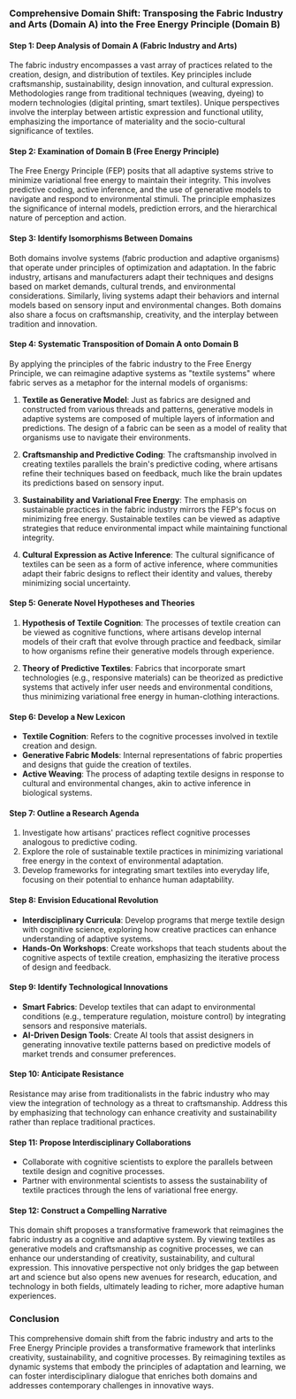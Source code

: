 ### Comprehensive Domain Shift: Transposing the Fabric Industry and Arts (Domain A) into the Free Energy Principle (Domain B)

#### Step 1: Deep Analysis of Domain A (Fabric Industry and Arts)
The fabric industry encompasses a vast array of practices related to the creation, design, and distribution of textiles. Key principles include craftsmanship, sustainability, design innovation, and cultural expression. Methodologies range from traditional techniques (weaving, dyeing) to modern technologies (digital printing, smart textiles). Unique perspectives involve the interplay between artistic expression and functional utility, emphasizing the importance of materiality and the socio-cultural significance of textiles.

#### Step 2: Examination of Domain B (Free Energy Principle)
The Free Energy Principle (FEP) posits that all adaptive systems strive to minimize variational free energy to maintain their integrity. This involves predictive coding, active inference, and the use of generative models to navigate and respond to environmental stimuli. The principle emphasizes the significance of internal models, prediction errors, and the hierarchical nature of perception and action.

#### Step 3: Identify Isomorphisms Between Domains
Both domains involve systems (fabric production and adaptive organisms) that operate under principles of optimization and adaptation. In the fabric industry, artisans and manufacturers adapt their techniques and designs based on market demands, cultural trends, and environmental considerations. Similarly, living systems adapt their behaviors and internal models based on sensory input and environmental changes. Both domains also share a focus on craftsmanship, creativity, and the interplay between tradition and innovation.

#### Step 4: Systematic Transposition of Domain A onto Domain B
By applying the principles of the fabric industry to the Free Energy Principle, we can reimagine adaptive systems as "textile systems" where fabric serves as a metaphor for the internal models of organisms:

1. **Textile as Generative Model**: Just as fabrics are designed and constructed from various threads and patterns, generative models in adaptive systems are composed of multiple layers of information and predictions. The design of a fabric can be seen as a model of reality that organisms use to navigate their environments.

2. **Craftsmanship and Predictive Coding**: The craftsmanship involved in creating textiles parallels the brain's predictive coding, where artisans refine their techniques based on feedback, much like the brain updates its predictions based on sensory input.

3. **Sustainability and Variational Free Energy**: The emphasis on sustainable practices in the fabric industry mirrors the FEP's focus on minimizing free energy. Sustainable textiles can be viewed as adaptive strategies that reduce environmental impact while maintaining functional integrity.

4. **Cultural Expression as Active Inference**: The cultural significance of textiles can be seen as a form of active inference, where communities adapt their fabric designs to reflect their identity and values, thereby minimizing social uncertainty.

#### Step 5: Generate Novel Hypotheses and Theories
1. **Hypothesis of Textile Cognition**: The processes of textile creation can be viewed as cognitive functions, where artisans develop internal models of their craft that evolve through practice and feedback, similar to how organisms refine their generative models through experience.

2. **Theory of Predictive Textiles**: Fabrics that incorporate smart technologies (e.g., responsive materials) can be theorized as predictive systems that actively infer user needs and environmental conditions, thus minimizing variational free energy in human-clothing interactions.

#### Step 6: Develop a New Lexicon
- **Textile Cognition**: Refers to the cognitive processes involved in textile creation and design.
- **Generative Fabric Models**: Internal representations of fabric properties and designs that guide the creation of textiles.
- **Active Weaving**: The process of adapting textile designs in response to cultural and environmental changes, akin to active inference in biological systems.

#### Step 7: Outline a Research Agenda
1. Investigate how artisans' practices reflect cognitive processes analogous to predictive coding.
2. Explore the role of sustainable textile practices in minimizing variational free energy in the context of environmental adaptation.
3. Develop frameworks for integrating smart textiles into everyday life, focusing on their potential to enhance human adaptability.

#### Step 8: Envision Educational Revolution
- **Interdisciplinary Curricula**: Develop programs that merge textile design with cognitive science, exploring how creative practices can enhance understanding of adaptive systems.
- **Hands-On Workshops**: Create workshops that teach students about the cognitive aspects of textile creation, emphasizing the iterative process of design and feedback.

#### Step 9: Identify Technological Innovations
- **Smart Fabrics**: Develop textiles that can adapt to environmental conditions (e.g., temperature regulation, moisture control) by integrating sensors and responsive materials.
- **AI-Driven Design Tools**: Create AI tools that assist designers in generating innovative textile patterns based on predictive models of market trends and consumer preferences.

#### Step 10: Anticipate Resistance
Resistance may arise from traditionalists in the fabric industry who may view the integration of technology as a threat to craftsmanship. Address this by emphasizing that technology can enhance creativity and sustainability rather than replace traditional practices.

#### Step 11: Propose Interdisciplinary Collaborations
- Collaborate with cognitive scientists to explore the parallels between textile design and cognitive processes.
- Partner with environmental scientists to assess the sustainability of textile practices through the lens of variational free energy.

#### Step 12: Construct a Compelling Narrative
This domain shift proposes a transformative framework that reimagines the fabric industry as a cognitive and adaptive system. By viewing textiles as generative models and craftsmanship as cognitive processes, we can enhance our understanding of creativity, sustainability, and cultural expression. This innovative perspective not only bridges the gap between art and science but also opens new avenues for research, education, and technology in both fields, ultimately leading to richer, more adaptive human experiences.

### Conclusion
This comprehensive domain shift from the fabric industry and arts to the Free Energy Principle provides a transformative framework that interlinks creativity, sustainability, and cognitive processes. By reimagining textiles as dynamic systems that embody the principles of adaptation and learning, we can foster interdisciplinary dialogue that enriches both domains and addresses contemporary challenges in innovative ways.